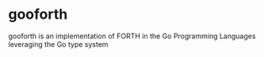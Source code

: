# gooforth
gooforth is an implementation of FORTH in the Go Programming Languages leveraging the Go type system
